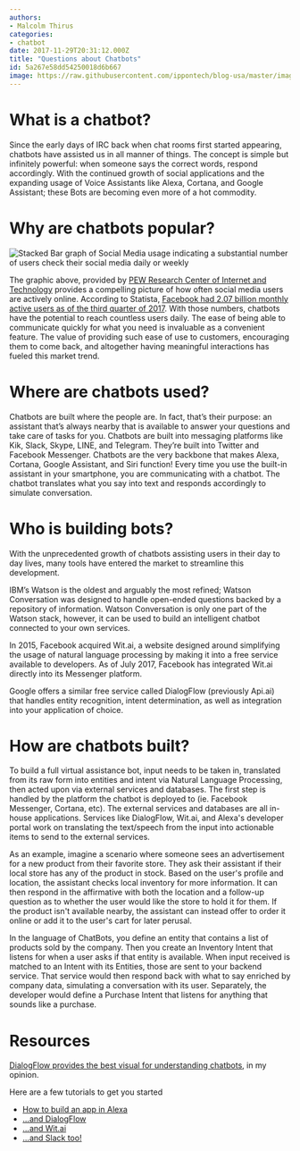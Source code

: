 ```yaml
---
authors:
- Malcolm Thirus
categories:
- chatbot
date: 2017-11-29T20:31:12.000Z
title: "Questions about Chatbots"
id: 5a267e58dd54250018d6b667
image: https://raw.githubusercontent.com/ippontech/blog-usa/master/images/2017/11/Chatbot-Evolution-1.png
---
```


# What is a chatbot?
Since the early days of IRC back when chat rooms first started appearing, chatbots have assisted us in all manner of things. The concept is simple but infinitely powerful: when someone says the correct words, respond accordingly. With the continued growth of social applications and the expanding usage of Voice Assistants like Alexa, Cortana, and Google Assistant; these Bots are becoming even more of a hot commodity.

# Why are chatbots popular?
![Stacked Bar graph of Social Media usage indicating a substantial number of users check their social media daily or weekly](http://assets.pewresearch.org/wp-content/uploads/sites/14/2016/11/10123456/PI_2016.11.11_Social-Media-Update_0-07.png)

The graphic above, provided by [PEW Research Center of Internet and Technology](http://www.pewinternet.org/2016/11/11/social-media-update-2016/) provides a compelling picture of how often social media users are actively online. According to Statista, [Facebook had 2.07 billion monthly active users as of the third quarter of 2017](https://www.statista.com/statistics/264810/number-of-monthly-active-facebook-users-worldwide/). With those numbers, chatbots have the potential to reach countless users daily. The ease of being able to communicate quickly for what you need is invaluable as a convenient feature. The value of providing such ease of use to customers, encouraging them to come back, and altogether having meaningful interactions has fueled this market trend.

# Where are chatbots used?
Chatbots are built where the people are. In fact, that’s their purpose: an assistant that’s always nearby that is available to answer your questions and take care of tasks for you. Chatbots are built into messaging platforms like Kik, Slack, Skype, LINE, and Telegram. They’re built into Twitter and Facebook Messenger. Chatbots are the very backbone that makes Alexa, Cortana, Google Assistant, and Siri function! Every time you use the built-in assistant in your smartphone, you are communicating with a chatbot. The chatbot translates what you say into text and responds accordingly to simulate conversation.

# Who is building bots?
With the unprecedented growth of chatbots assisting users in their day to day lives, many tools have entered the market to streamline this development.

IBM’s Watson is the oldest and arguably the most refined; Watson Conversation was designed to handle open-ended questions backed by a repository of information. Watson Conversation is only one part of the Watson stack, however, it can be used to build an intelligent chatbot connected to your own services.

In 2015, Facebook acquired Wit.ai, a website designed around simplifying the usage of natural language processing by making it into a free service available to developers. As of July 2017, Facebook has integrated Wit.ai directly into its Messenger platform.

Google offers a similar free service called DialogFlow (previously Api.ai) that handles entity recognition, intent determination, as well as integration into your application of choice.

# How are chatbots built?
To build a full virtual assistance bot, input needs to be taken in, translated from its raw form into entities and intent via Natural Language Processing, then acted upon via external services and databases. The first step is handled by the platform the chatbot is deployed to (ie. Facebook Messenger, Cortana, etc). The external services and databases are all in-house applications. Services like DialogFlow, Wit.ai, and Alexa's developer portal work on translating the text/speech from the input into actionable items to send to the external services.

As an example, imagine a scenario where someone sees an advertisement for a new product from their favorite store. They ask their assistant if their local store has any of the product in stock. Based on the user's profile and location, the assistant checks local inventory for more information. It can then respond in the affirmative with both the location and a follow-up question as to whether the user would like the store to hold it for them. If the product isn't available nearby, the assistant can instead offer to order it online or add it to the user's cart for later perusal.

In the language of ChatBots, you define an entity that contains a list of products sold by the company. Then you create an Inventory Intent that listens for when a user asks if that entity is available. When input received is matched to an Intent with its Entities, those are sent to your backend service. That service would then respond back with what to say enriched by company data, simulating a conversation with its user. Separately, the developer would define a Purchase Intent that listens for anything that sounds like a purchase.

# Resources
[DialogFlow provides the best visual for understanding chatbots](https://dialogflow.com/docs/getting-started/basics), in my opinion.

Here are a few tutorials to get you started

* [How to build an app in Alexa](https://developer.amazon.com/blogs/alexa/post/TxKALMUNLHZPAP/new-alexa-skills-kit-template-step-by-step-guide-to-build-a-how-to-skill)
* [...and DialogFlow](https://dialogflow.com/docs/getting-started/building-your-first-agent)
* [...and Wit.ai](https://wit.ai/docs/quickstart)
* [...and Slack too!](https://github.com/mccreath/isitup-for-slack/blob/master/docs/TUTORIAL.md)
